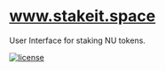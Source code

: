 # www.stakeit.space

User Interface for staking NU tokens.



[![license](https://img.shields.io/pypi/l/nucypher.svg)](https://www.gnu.org/licenses/gpl-3.0.html)
